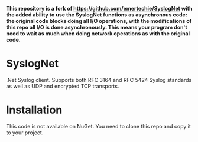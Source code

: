 
**This repository is a fork of https://github.com/emertechie/SyslogNet with the added ability to use the SyslogNet functions as asynchronous code: the original code blocks doing all I/O operations, with the modifications of this repo all I/O is done asynchronously. This means your program don't need to wait as much when doing network operations as with the original code.**

SyslogNet
=========

.Net Syslog client. Supports both RFC 3164 and RFC 5424 Syslog standards as well as UDP and encrypted TCP transports.

Installation
============

This code is not available on NuGet. You need to clone this repo and copy it to your project.
